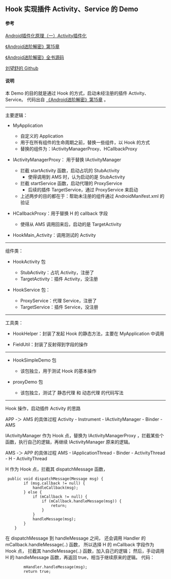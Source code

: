 ## Hook 实现插件 Activity、Service 的 Demo


#### 参考

[Android插件化原理（一）Activity插件化](https://blog.csdn.net/itachi85/article/details/80574390)

[《Android进阶解密》第15章](https://github.com/henrymorgen/android-advanced-decode/tree/master/chapter_15)

[《Android进阶解密》全书源码](https://github.com/henrymorgen/android-advanced-decode)

[刘望舒的 Github ](https://github.com/henrymorgen)

#### 说明 

本 Demo 的目的就是通过 Hook 的方式，启动未经注册的插件 Activity、Service。
代码出自 [《Android进阶解密》第15章](https://github.com/henrymorgen/android-advanced-decode/tree/master/chapter_15)
 。

---

主要逻辑：

- MyApplication
    - 自定义的 Application
    - 用于在所有组件的生命周期之前，替换一些组件，以 Hook 的方式
    - 替换的组件为：IActivityManagerProxy、HCallbackProxy

- IActivityManagerProxy： 用于替换 IActivityManager
    - 拦截 startActivity 函数，启动占坑的 StubActivity
        - 使得调用到 AMS 时，认为启动的是 StubActivity
    - 拦截 startService 函数，启动代理的 ProxyService
        - 后续的插件 TargetService，通过 ProxyService 来启动
    - 上述两步的目的都在于：帮助未注册的组件通过 AndroidManifest.xml 的验证

- HCallbackProxy：用于替换 H 的 callback 字段
    - 使得从 AMS 调用回来后，启动的是 TargetActivity

- HookMain_Activity：调用测试的 Activity

---

组件类：

- HookActivity 包
    - StubActivity：占坑 Activity，注册了
    - TargetActivity：插件 Activity，没注册

- HookService 包：
    - ProxyService：代理 Service，注册了
    - TargetService：插件 Service，没注册

---

工具类：

- HookHelper：封装了发起 Hook 的静态方法，主要在 MyApplication 中调用

- FieldUtil：封装了反射得到字段的操作


---

- HookSimpleDemo 包
    - 该包独立，用于测试 Hook 的基本操作
    
- proxyDemo 包
    - 该包独立，测试了 静态代理 和 动态代理 的代码写法
    
---

Hook 操作，启动插件 Activity 的思路

APP -＞ AMS 的具体过程
Activity - Instrument - IActivityManager - Binder - AMS

IActivityManager 作为 Hook 点，替换为 IActivityManagerProxy ，拦截某些个函数，执行自己的逻辑，再继续 IActivityManager 原来的逻辑。

AMS -＞ APP 的具体过程
AMS - IApplicationThread - Binder - ActivityThread - H - ActivityThread

H 作为 Hook 点，拦截其 dispatchMessage 函数，

```
 public void dispatchMessage(Message msg) {
        if (msg.callback != null) {
            handleCallback(msg);
        } else {
            if (mCallback != null) {
                if (mCallback.handleMessage(msg)) {
                    return;
                }
            }
            handleMessage(msg);
        }
    }
```

在 dispatchMessage 到 handleMessage 之间，
还会调用 Handler 的 mCallback.handleMessage(..) 函数，
所以选择 H 的 mCallback 字段作为 Hook 点，
拦截其 handleMessage(..) 函数，加入自己的逻辑；
然后，手动调用 H 的 handleMessage 函数，再返回 true，相当于继续原来的逻辑。
代码：

```
        mHandler.handleMessage(msg);
        return true;
```


